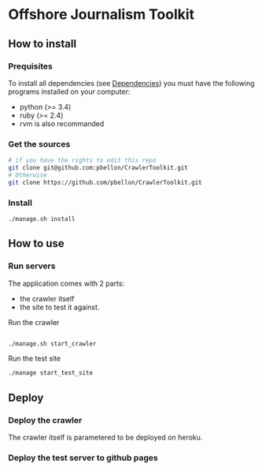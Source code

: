 # Offshore Journalism Toolkit 


## How to install
### Prequisites
To install all dependencies (see [Dependencies]()) you must have the following programs installed on your computer:

- python (>= 3.4)
- ruby (>= 2.4)
- rvm is also recommanded

### Get the sources
```sh
# if you have the rights to edit this repo
git clone git@github.com:pbellon/CrawlerToolkit.git
# Otherwise
git clone https://github.com/pbellon/CrawlerToolkit.git

```

### Install
```sh
./manage.sh install
```

## How to use

### Run servers 
The application comes with 2 parts: 
- the crawler itself
- the site to test it against. 

Run the crawler
```sh

./manage.sh start_crawler
```

Run the test site
```sh
./manage start_test_site
``` 




## Deploy

### Deploy the crawler
The crawler itself is parametered to be deployed on heroku.


### Deploy the test server to github pages

